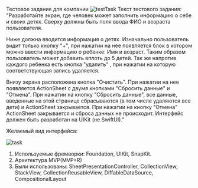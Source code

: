 Тестовое задание для компании
![testTask](https://user-images.githubusercontent.com/104148937/202721420-e98a614a-aab7-49a0-a48e-716663b39e73.png)
Текст тестового задания: 
"Разработайте экран, где человек может заполнить информацию о себе и своих детях. Сверху должны быть поля ввода ФИО и возраста пользователя.
 
Ниже должна вводится информация о детях. Изначально пользователь видит только кнопку "+", при нажатии на нее появляется блок в котором можно ввести информацию о ребенке: Имя и возраст. Таким образом пользователь может добавить вплоть до 5 детей. Так же напротив каждого ребенка есть кнопка "удалить" , при нажатии на которую соответствующая запись удаляется.
 
Внизу экрана расположена кнопка "Очистить". При нажатии на нее появляется ActionSheet с двумя кнопками "Сбросить данные" и "Отмена". При нажатии на кнопку "Сбросить данные", все данные, введенные на этой странице сбрасываются (в том числе удаляются все дети) и ActionSheet закрывается. При нажатии на кнопку "Отмена" ActionSheet закрывается и сброса данных не происходит.
Интерфейс должен быть разработан на UIKit (не SwiftUI)." 

Желаемый вид интерфейса: 

![task](https://user-images.githubusercontent.com/104148937/202729452-292fb749-d4ef-4ce8-be54-06c25cbdc8d0.png)

1. Используемые фремворки: Foundation, UIKit, SnapKit.
2. Архитектура MVP(MVP+R)
3. Были использованы: SheetPresentationController, CollectionView, StackView, CollectionReusableView, DiffableDataSource, CompositionalLayout

